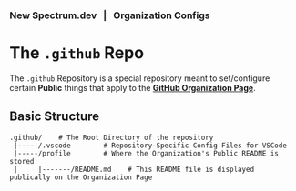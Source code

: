 ### New Spectrum.dev &nbsp; \| &nbsp; Organization Configs
# The `.github` Repo

The `.github` Repository is a special repository meant to set/configure certain __Public__ things that apply to the __[GitHub Organization Page](https://github.com/NewSpectrum/)__.

## Basic Structure

```shell
.github/    # The Root Directory of the repository
 |-----/.vscode        # Repository-Specific Config Files for VSCode
 |-----/profile        # Where the Organization's Public README is stored
 |     |-------/README.md    # This README file is displayed publically on the Organization Page
 
```